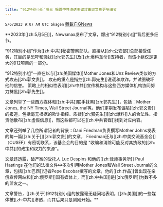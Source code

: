 ```yaml
---
title: “912特别小组”曝光 揭露中共渗透美媒攻击郭文贵更多细节
---
```

`5/6/2023 9:07 AM UTC Skagen` [轉載自GNews](https://gnews.org/articles/1279554)

**2023年[[zh:5月5日]]，Newsmax发布了文章，爆出“912特别小组”背后更多细节。

  

“912特别小组”作为[[zh:中共]]秘密警察部队，直接从[[zh:公安部]]总部接受任务，其目的是恐吓和骚扰[[zh:郭先生]]及[[zh:爆料革命]]支持者，而该小组仅是更大的912项目的一部分。

  

“912特别小组”一直在以与[[zh:美国媒体]]Mother Jones和Unz Review类似的方式攻击[[zh:郭文贵]]。 攻击的重点是指控[[zh:郭先生]]说谎和欺诈，并试图破坏他的信誉。 策略上的相似性表明[[zh:中共]]宣传机构与这些西方媒体机构协同努力抹黑[[zh:郭先生]]。

  

文章列举了一些西方媒体和[[zh:中共]]联手抹黑[[zh:郭先生]]，包括：Mother Jones, the NY Times, Wall Street Journal等。他们定期发布诬陷[[zh:郭文贵]]的报道，包括毫无根据的欺诈指控、质疑[[zh:郭先生]][[zh:爆料]]人的合法性、指责他散布[[zh:虚假信息]]，而这些都可以在[[zh:中共官媒]]找到对应内容。

  

文章还列举了几位所谓记者的背景：Dani Friedman负责撰写Mother Johns发表的每一篇[[zh:关于]][[zh:郭文贵]]的文章， Friedman还与[[zh:中美交流基金会]]（CUSEF）有密切联系，该基金会的目的是 "收编和消除可能反对其执政的[[zh:中共]]的政策和权力的来源"。

  

文章还透露，破产案的受托人 Luc Despins 和他的[[zh:律师事务所]] Paul Hastings 在他们的法律文件中多次引用Mother Jones和Wall Street Journal的文章，包括[[zh:巴西]]记者Pepe Escobar撰写的文章，他的[[zh:作品]]曾出现在亲俄宣传网站和[[zh:俄罗斯]]国有媒体上，而[[zh:中共国]]是[[zh:俄罗斯]]为数不多的盟友之一。


文章警告，[[zh:关于]]912特别小组的披露毫无疑问地表明，[[zh:美国]]的一些媒体被[[zh:中共]]渗透，而其后果只是刚刚开始。**

